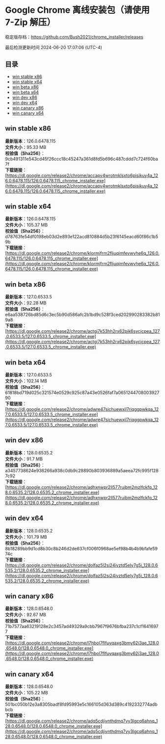 # Google Chrome 离线安装包（请使用 7-Zip 解压）
稳定版存档：<https://github.com/Bush2021/chrome_installer/releases>

最后检测更新时间
2024-06-20 17:07:06 (UTC-4)


## 目录
* [win stable x86](https://github.com/Bush2021/chrome_installer?tab=readme-ov-file#win-stable-x86)
* [win stable x64](https://github.com/Bush2021/chrome_installer?tab=readme-ov-file#win-stable-x64)
* [win beta x86](https://github.com/Bush2021/chrome_installer?tab=readme-ov-file#win-beta-x86)
* [win beta x64](https://github.com/Bush2021/chrome_installer?tab=readme-ov-file#win-beta-x64)
* [win dev x86](https://github.com/Bush2021/chrome_installer?tab=readme-ov-file#win-dev-x86)
* [win dev x64](https://github.com/Bush2021/chrome_installer?tab=readme-ov-file#win-dev-x64)
* [win canary x86](https://github.com/Bush2021/chrome_installer?tab=readme-ov-file#win-canary-x86)
* [win canary x64](https://github.com/Bush2021/chrome_installer?tab=readme-ov-file#win-canary-x64)

## win stable x86
**最新版本**：126.0.6478.115  
**文件大小**：95.33 MB  
**校验值（Sha256）**：9cb491311e543cd45f26ccc18c45247a361d8fd5b696c487cddd7c724f60ba7f  
**下载链接**：[https://dl.google.com/release2/chrome/accapv4wrotmklsxto6pisikuy4a_126.0.6478.115/126.0.6478.115_chrome_installer.exe](https://dl.google.com/release2/chrome/accapv4wrotmklsxto6pisikuy4a_126.0.6478.115/126.0.6478.115_chrome_installer.exe)  

## win stable x64
**最新版本**：126.0.6478.115  
**文件大小**：105.37 MB  
**校验值（Sha256）**：d78763fe54df0198eb03d2e893e122acd810884d5b23f6145eacd60f86c1b59b  
**下载链接**：[https://dl.google.com/release2/chrome/klormjfrm2fljuqimfevwvhe6q_126.0.6478.115/126.0.6478.115_chrome_installer.exe](https://dl.google.com/release2/chrome/klormjfrm2fljuqimfevwvhe6q_126.0.6478.115/126.0.6478.115_chrome_installer.exe)  

## win beta x86
**最新版本**：127.0.6533.5  
**文件大小**：92.28 MB  
**校验值（Sha256）**：e6aa538726bd85d6c3ec5b90d586afc2b1bd9c528f3ced202990283382b819a8  
**下载链接**：[https://dl.google.com/release2/chrome/actgi7k53hh2rx62pik6sycjcpea_127.0.6533.5/127.0.6533.5_chrome_installer.exe](https://dl.google.com/release2/chrome/actgi7k53hh2rx62pik6sycjcpea_127.0.6533.5/127.0.6533.5_chrome_installer.exe)  

## win beta x64
**最新版本**：127.0.6533.5  
**文件大小**：102.14 MB  
**校验值（Sha256）**：61818bd719d025c321574e0529c925c87a43e0526faf7a065124470800392790  
**下载链接**：[https://dl.google.com/release2/chrome/adwre47sichuewxjl7riqggpwkqa_127.0.6533.5/127.0.6533.5_chrome_installer.exe](https://dl.google.com/release2/chrome/adwre47sichuewxjl7riqggpwkqa_127.0.6533.5/127.0.6533.5_chrome_installer.exe)  

## win dev x86
**最新版本**：128.0.6535.2  
**文件大小**：91.7 MB  
**校验值（Sha256）**：a3457738624e936266a938c0db9c28890b803936889a5aeea72fc995f1287c92  
**下载链接**：[https://dl.google.com/release2/chrome/adhxnwpr2ll577ruibm2mzlfckfq_128.0.6535.2/128.0.6535.2_chrome_installer.exe](https://dl.google.com/release2/chrome/adhxnwpr2ll577ruibm2mzlfckfq_128.0.6535.2/128.0.6535.2_chrome_installer.exe)  

## win dev x64
**最新版本**：128.0.6535.2  
**文件大小**：101.79 MB  
**校验值（Sha256）**：8b18289bb9d1cd8b30c8b246d2de637cf006f0968ae5ef98b4b4b9bfafe5974c  
**下载链接**：[https://dl.google.com/release2/chrome/dolfaz5l2si24ivztd5ely7g5i_128.0.6535.2/128.0.6535.2_chrome_installer.exe](https://dl.google.com/release2/chrome/dolfaz5l2si24ivztd5ely7g5i_128.0.6535.2/128.0.6535.2_chrome_installer.exe)  

## win canary x86
**最新版本**：128.0.6548.0  
**文件大小**：92.67 MB  
**校验值（Sha256）**：71b7577aa63219128e2c3457ad49329a9cbb7967f9676bfba237c1cf16416977  
**下载链接**：[https://dl.google.com/release2/chrome/l7hbol7flfuyqaxg3bmy62i3ae_128.0.6548.0/128.0.6548.0_chrome_installer.exe](https://dl.google.com/release2/chrome/l7hbol7flfuyqaxg3bmy62i3ae_128.0.6548.0/128.0.6548.0_chrome_installer.exe)  

## win canary x64
**最新版本**：128.0.6548.0  
**文件大小**：105.22 MB  
**校验值（Sha256）**：501bc050b12e3a8305badf8fd95993e5c166105d363d389c4192332774adbbcb  
**下载链接**：[https://dl.google.com/release2/chrome/adq5cdjivnthdmq7vy3lgcq6ahnq_128.0.6548.0/128.0.6548.0_chrome_installer.exe](https://dl.google.com/release2/chrome/adq5cdjivnthdmq7vy3lgcq6ahnq_128.0.6548.0/128.0.6548.0_chrome_installer.exe)  

